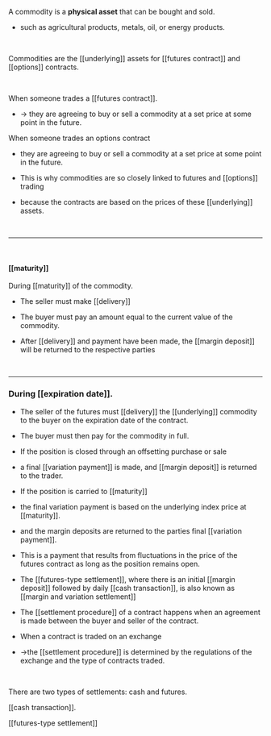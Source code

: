 A commodity is a **physical asset** that can be bought and sold.  

* such as agricultural products, metals, oil, or energy products.  

<br>

Commodities are the [[underlying]] assets for [[futures contract]] and [[options]] contracts.  

<br>

When someone trades a [[futures contract]].  
* -> they are agreeing to buy or sell a commodity at a set price at some point in the future.  

When someone trades an options contract
* they are agreeing to buy or sell a commodity at a set price at some point in the future.  


* This is why commodities are so closely linked to futures and [[options]] trading
* because the contracts are based on the prices of these [[underlying]] assets.  

<br>

___

<br>


#### [[maturity]]

During [[maturity]] of the commodity.  

 
* The seller must make [[delivery]]  

* The buyer must pay an amount equal to the current value of the commodity.  

* After [[delivery]] and payment have been made, the [[margin deposit]] will be returned to the respective parties

<br>

___


### During [[expiration date]].  

* The seller of the futures must [[delivery]] the [[underlying]] commodity to the buyer on the expiration date of the contract.

* The buyer must then pay for the commodity in full.  

* If the position is closed through an offsetting purchase or sale

* a final [[variation payment]] is made, and [[margin deposit]] is returned to the trader.  

* If the position is carried to [[maturity]]

* the final variation payment is based on the underlying index price at [[maturity]].  

* and the margin deposits are returned to the parties final [[variation payment]].  

*  This is a payment that results from fluctuations in the price of the futures contract as long as the position remains open.  

* The [[futures-type settlement]], where there is an initial [[margin deposit]] followed by daily [[cash transaction]], is also known as [[margin and variation settlement]]

* The [[settlement procedure]] of a contract happens when an agreement is made between the buyer and seller of the contract.  

* When a contract is traded on an exchange  

* ->the [[settlement procedure]] is determined by the regulations of the exchange and the type of contracts traded.  

<br>

There are two types of settlements: cash and futures.

[[cash transaction]].  

[[futures-type settlement]]

